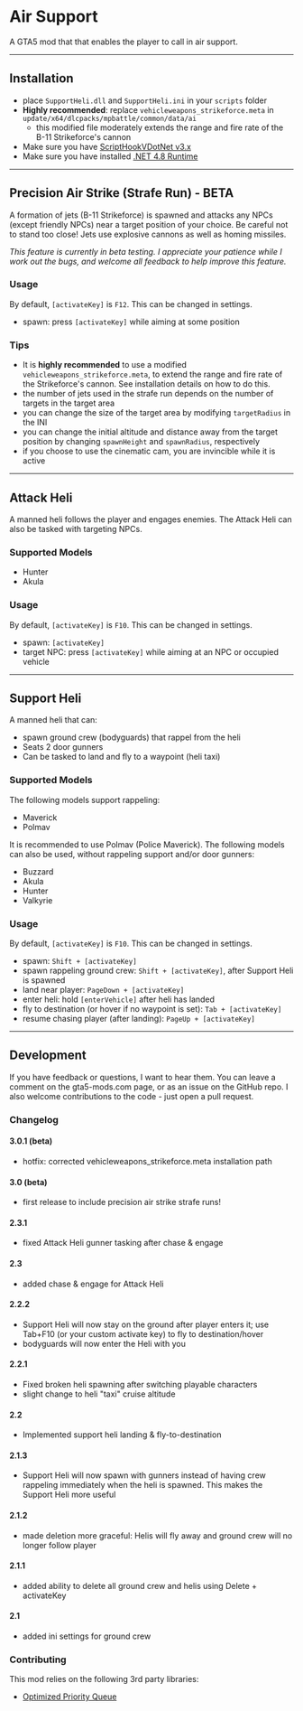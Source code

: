 # Air Support
A GTA5 mod that that enables the player to call in air support.

---
## Installation
* place `SupportHeli.dll` and `SupportHeli.ini` in your `scripts` folder
* **Highly recommended**: replace `vehicleweapons_strikeforce.meta` in `update/x64/dlcpacks/mpbattle/common/data/ai`
  * this modified file moderately extends the range and fire rate of the B-11 Strikeforce's cannon
* Make sure you have [ScriptHookVDotNet v3.x](https://www.gta5-mods.com/tools/scripthookv-net)
* Make sure you have installed [.NET 4.8 Runtime](https://dotnet.microsoft.com/download/dotnet-framework/net48)

---
## Precision Air Strike (Strafe Run) - BETA
A formation of jets (B-11 Strikeforce) is spawned and attacks any NPCs (except friendly NPCs) near a target position of your choice. Be careful not to stand too close! Jets use explosive cannons as well as homing missiles.

*This feature is currently in beta testing. I appreciate your patience while I work out the bugs, and welcome all feedback to help improve this feature.*

### Usage
By default, `[activateKey]` is `F12`. This can be changed in settings.
* spawn: press `[activateKey]` while aiming at some position

### Tips
* It is **highly recommended** to use a modified `vehicleweapons_strikeforce.meta`, to extend the range and fire rate of the Strikeforce's cannon. See installation details on how to do this.
* the number of jets used in the strafe run depends on the number of targets in the target area
* you can change the size of the target area by modifying `targetRadius` in the INI
* you can change the initial altitude and distance away from the target position by changing `spawnHeight` and `spawnRadius`, respectively
* if you choose to use the cinematic cam, you are invincible while it is active

---
## Attack Heli
A manned heli follows the player and engages enemies. The Attack Heli can also be tasked with targeting NPCs.

### Supported Models
* Hunter
* Akula

### Usage
By default, `[activateKey]` is `F10`. This can be changed in settings.
* spawn: `[activateKey]`
* target NPC: press `[activateKey]` while aiming at an NPC or occupied vehicle


---
## Support Heli
A manned heli that can:
* spawn ground crew (bodyguards) that rappel from the heli
* Seats 2 door gunners
* Can be tasked to land and fly to a waypoint (heli taxi)

### Supported Models
The following models support rappeling:
* Maverick
* Polmav

It is recommended to use Polmav (Police Maverick). The following models can also be used, without rappeling support and/or door gunners:
* Buzzard
* Akula
* Hunter
* Valkyrie


### Usage
By default, `[activateKey]` is `F10`. This can be changed in settings.
* spawn: `Shift + [activateKey]`
* spawn rappeling ground crew: `Shift + [activateKey]`, after Support Heli is spawned
* land near player: `PageDown + [activateKey]`
* enter heli: hold `[enterVehicle]` after heli has landed
* fly to destination (or hover if no waypoint is set): `Tab + [activateKey]`
* resume chasing player (after landing): `PageUp + [activateKey]`


---
## Development
If you have feedback or questions, I want to hear them. You can leave a comment on the gta5-mods.com page, or as an issue on the GitHub repo. I also welcome contributions to the code - just open a pull request.


### Changelog
#### 3.0.1 (beta)
- hotfix: corrected vehicleweapons_strikeforce.meta installation path 
#### 3.0 (beta)
- first release to include precision air strike strafe runs!
#### 2.3.1
- fixed Attack Heli gunner tasking after chase & engage
#### 2.3
- added chase & engage for Attack Heli
#### 2.2.2
- Support Heli will now stay on the ground after player enters it; use Tab+F10 (or your custom activate key) to fly to destination/hover
- bodyguards will now enter the Heli with you
#### 2.2.1
- Fixed broken heli spawning after switching playable characters
- slight change to heli "taxi" cruise altitude
#### 2.2
- Implemented support heli landing & fly-to-destination
#### 2.1.3
- Support Heli will now spawn with gunners instead of having crew rappeling immediately when the heli is spawned. This makes the Support Heli more useful
#### 2.1.2
- made deletion more graceful: Helis will fly away and ground crew will no longer follow player
#### 2.1.1
- added ability to delete all ground crew and helis using Delete + activateKey
#### 2.1
- added ini settings for ground crew 


### Contributing
This mod relies on the following 3rd party libraries:
* [Optimized Priority Queue](https://github.com/BlueRaja/High-Speed-Priority-Queue-for-C-Sharp/wiki/Getting-Started)
